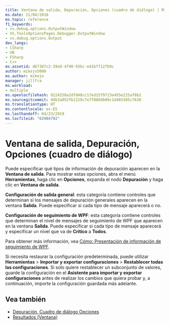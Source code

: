 ```yaml
---
title: Ventana de salida, Depuración, Opciones (cuadro de diálogo) | Microsoft Docs
ms.date: 11/04/2016
ms.topic: reference
f1_keywords:
- vs.debug.options.OutputWindow
- VS.ToolsOptionsPages.Debugger.OutputWindow
- vs.debug.options.Output
dev_langs:
- CSharp
- VB
- FSharp
- C++
ms.assetid: d67387c2-39e9-4790-93bc-e41bff12fb9c
author: mikejo5000
ms.author: mikejo
manager: jillfra
ms.workload:
- multiple
ms.openlocfilehash: 9224258a2dfd48cc17ed15f9723e455e225af8b2
ms.sourcegitcommit: 94b3a052fb1229c7e7f8804b09c1d403385c7630
ms.translationtype: HT
ms.contentlocale: es-ES
ms.lasthandoff: 04/23/2019
ms.locfileid: "62904792"
---
```

# <a name="output-window-debugging-options-dialog-box"></a>Ventana de salida, Depuración, Opciones (cuadro de diálogo)
Puede especificar qué tipos de información de depuración aparecen en la **Ventana de salida**. Para mostrar estas opciones, abra el menú **Herramientas**, haga clic en **Opciones**, expanda el nodo **Depuración** y haga clic en **Ventana de salida**.

**Configuración de salida general**: esta categoría contiene controles que determinan si los mensajes de depuración generales aparecen en la ventana **Salida**. Puede especificar si cada tipo de mensaje aparecerá o no.

**Configuración de seguimiento de WPF**: esta categoría contiene controles que determinan el nivel de mensajes de seguimiento de WPF que aparecen en la ventana **Salida**. Puede especificar si cada tipo de mensaje aparecerá y especificar un nivel que va de **Crítico** a **Todos**.

Para obtener más información, vea [Cómo: Presentación de información de seguimiento de WPF](../debugger/how-to-display-wpf-trace-information.md).

Si necesita restaurar la configuración predeterminada, puede utilizar **Herramientas** > **Importar y exportar configuraciones** > **Restablecer todas las configuraciones**. Si solo quiere restablecer un subconjunto de valores, guarde la configuración en el **Asistente para importar y exportar configuraciones** antes de realizar los cambios que quiera probar y, a continuación, importe la configuración guardada más adelante.

## <a name="see-also"></a>Vea también
- [Depuración, Cuadro de diálogo Opciones](../debugger/debugging-options-dialog-box.md)
- [Resultados (Ventana)](../ide/reference/output-window.md)